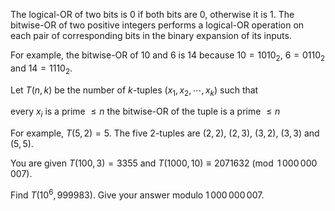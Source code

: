 The logical-OR of two bits is $0$ if both bits are $0$, otherwise it is $1$.
The bitwise-OR of two positive integers performs a logical-OR operation on each pair of corresponding bits in the binary expansion of its inputs.


For example, the bitwise-OR of $10$ and $6$ is $14$ because $10 = 1010_2$, $6 = 0110_2$ and $14 = 1110_2$.


Let $T(n, k)$ be the number of $k$-tuples $(x_1, x_2,\cdots,x_k)$ such that


every $x_i$ is a prime $\leq n$
the bitwise-OR of the tuple is a prime $\leq n$


For example, $T(5, 2)=5$. The five $2$-tuples are $(2, 2)$, $(2, 3)$, $(3, 2)$, $(3, 3)$ and $(5, 5)$.

You are given $T(100, 3) = 3355$ and $T(1000, 10) \equiv 2071632 \pmod{1\,000\,000\,007}$.


Find $T(10^6,999983)$. Give your answer modulo $1\,000\,000\,007$.